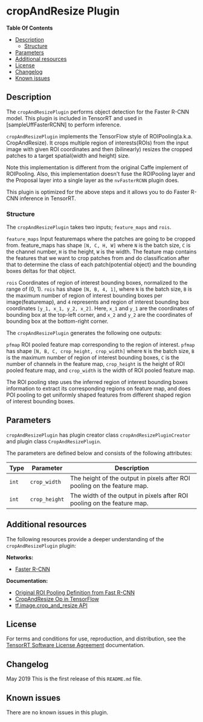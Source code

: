 # cropAndResize Plugin

**Table Of Contents**
- [Description](#description)
    * [Structure](#structure)
- [Parameters](#parameters)
- [Additional resources](#additional-resources)
- [License](#license)
- [Changelog](#changelog)
- [Known issues](#known-issues)

## Description

The `cropAndResizePlugin` performs object detection for the Faster R-CNN model. This plugin is included in TensorRT and used in [sampleUffFasterRCNN] to perform inference.

`cropAndResizePlugin` implements the TensorFlow style of ROIPooling(a.k.a. CropAndResize). It crops multiple region of interests(ROIs) from the input image with given ROI coordinates and then (bilinearly) resizes the cropped patches to a target spatial(width and height) size. 

Note this implementation is different from the original Caffe implement of ROIPooling. Also, this implementation doesn't fuse the ROIPooling layer and the Proposal layer into a single layer as the `nvFasterRCNN` plugin does.

This plugin is optimized for the above steps and it allows you to do Faster R-CNN inference in TensorRT.


### Structure

The `cropAndResizePlugin` takes two inputs; `feature_maps` and `rois`.

`feature_maps`
Input featuremaps where the patches are going to be cropped from. feature_maps has shape `[N, C, H, W]` where `N` is the batch size, `C` is the channel number, `H` is the height, `W` is the width. The feature map contains the features that we want to crop patches from and do classification after that to determine the class of each patch(potential object) and the bounding boxes deltas for that object.


`rois`
Coordinates of region of interest bounding boxes, normalized to the range of (0, 1). `rois` has shape `[N, B, 4, 1]`, where `N` is the batch size, `B` is the maximum number of region of interest bounding boxes per image(featuremap), and `4` represents and region of interest bounding box coordinates `[y_1, x_1, y_2, x_2]`. Here, `x_1` and `y_1` are the coordinates of bounding box at the top-left corner, and `x_2` and `y_2` are the coordinates of bounding box at the bottom-right corner.


The `cropAndResizePlugin` generates the following one outputs:

`pfmap`
ROI pooled feature map corresponding to the region of interest. `pfmap` has shape `[N, B, C, crop_height, crop_width]` where `N` is the batch size, `B` is the maximum number of region of interest bounding boxes, `C` is the number of channels in the feature map, `crop_height` is the height of ROI pooled feature map, and `crop_width` is the width of ROI pooled feature map.


The ROI pooling step uses the inferred region of interest bounding boxes information to extract its corresponding regions on feature map, and does POI pooling to get uniformly shaped features from different shaped region of interest bounding boxes.

## Parameters

`cropAndResizePlugin` has plugin creator class `cropAndResizePluginCreator` and plugin class `CropAndResizePlugin`.

The parameters are defined below and consists of the following attributes:

| Type     | Parameter                | Description
|----------|--------------------------|--------------------------------------------------------
|`int`     |`crop_width`                |The height of the output in pixels after ROI pooling on the feature map.
|`int`     |`crop_height`               |The width of the output in pixels after ROI pooling on the feature map.

## Additional resources

The following resources provide a deeper understanding of the `cropAndResizePlugin` plugin:

**Networks:**
-   [Faster R-CNN](https://arxiv.org/abs/1506.01497)

**Documentation:**
-   [Original ROI Pooling Definition from Fast R-CNN](https://arxiv.org/abs/1504.08083)
-   [CropAndResize Op in TensorFlow](https://www.tensorflow.org/api_docs/cc/class/tensorflow/ops/crop-and-resize)
-   [tf.image.crop_and_resize API](https://www.tensorflow.org/api_docs/python/tf/image/crop_and_resize) 

## License

For terms and conditions for use, reproduction, and distribution, see the [TensorRT Software License Agreement](https://docs.nvidia.com/deeplearning/sdk/tensorrt-sla/index.html) 
documentation.


## Changelog

May 2019
This is the first release of this `README.md` file.


## Known issues

There are no known issues in this plugin.
